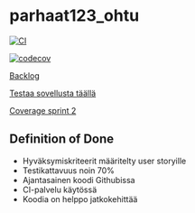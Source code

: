 # parhaat123_ohtu
[![CI](https://github.com/janikakalliokoski/parhaat123_ohtu/actions/workflows/main.yml/badge.svg)](https://github.com/janikakalliokoski/parhaat123_ohtu/actions/workflows/main.yml)

[![codecov](https://codecov.io/gh/janikakalliokoski/parhaat123_ohtu/branch/main/graph/badge.svg?token=GS65R74T62)](https://codecov.io/gh/janikakalliokoski/parhaat123_ohtu)

[Backlog](https://docs.google.com/spreadsheets/d/1YLOMhTuRtkmOm1YDEsVQyEnXYjibj6BcjNR0LghErWo/edit?usp=sharing)

[Testaa sovellusta täällä](https://parhaat123.fly.dev/)

[Coverage sprint 2](https://github.com/janikakalliokoski/parhaat123_ohtu/tree/main/documentation/images/coveragevko1.png)

## Definition of Done

- Hyväksymiskriteerit määritelty user storyille
- Testikattavuus noin 70%
- Ajantasainen koodi Githubissa 
- CI-palvelu käytössä
- Koodia on helppo jatkokehittää

